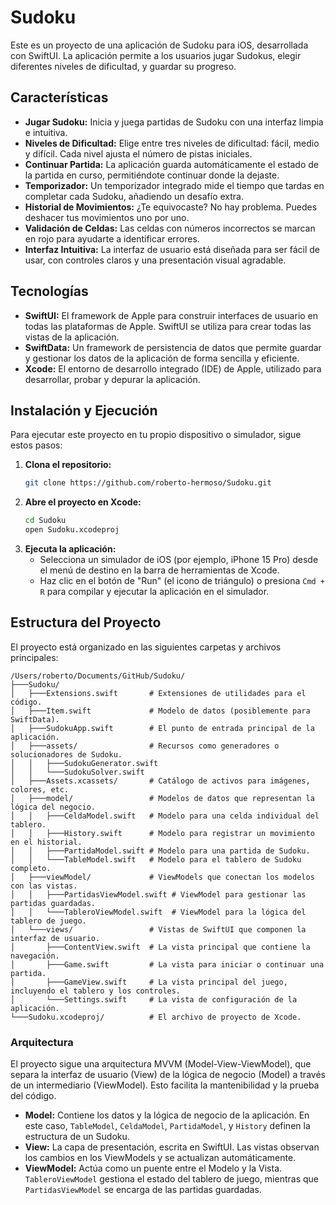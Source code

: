 # Sudoku

Este es un proyecto de una aplicación de Sudoku para iOS, desarrollada con SwiftUI. La aplicación permite a los usuarios jugar Sudokus, elegir diferentes niveles de dificultad, y guardar su progreso.

## Características

*   **Jugar Sudoku:** Inicia y juega partidas de Sudoku con una interfaz limpia e intuitiva.
*   **Niveles de Dificultad:** Elige entre tres niveles de dificultad: fácil, medio y difícil. Cada nivel ajusta el número de pistas iniciales.
*   **Continuar Partida:** La aplicación guarda automáticamente el estado de la partida en curso, permitiéndote continuar donde la dejaste.
*   **Temporizador:** Un temporizador integrado mide el tiempo que tardas en completar cada Sudoku, añadiendo un desafío extra.
*   **Historial de Movimientos:** ¿Te equivocaste? No hay problema. Puedes deshacer tus movimientos uno por uno.
*   **Validación de Celdas:** Las celdas con números incorrectos se marcan en rojo para ayudarte a identificar errores.
*   **Interfaz Intuitiva:** La interfaz de usuario está diseñada para ser fácil de usar, con controles claros y una presentación visual agradable.

## Tecnologías

*   **SwiftUI:** El framework de Apple para construir interfaces de usuario en todas las plataformas de Apple. SwiftUI se utiliza para crear todas las vistas de la aplicación.
*   **SwiftData:** Un framework de persistencia de datos que permite guardar y gestionar los datos de la aplicación de forma sencilla y eficiente.
*   **Xcode:** El entorno de desarrollo integrado (IDE) de Apple, utilizado para desarrollar, probar y depurar la aplicación.

## Instalación y Ejecución

Para ejecutar este proyecto en tu propio dispositivo o simulador, sigue estos pasos:

1.  **Clona el repositorio:**
    ```bash
    git clone https://github.com/roberto-hermoso/Sudoku.git
    ```
2.  **Abre el proyecto en Xcode:**
    ```bash
    cd Sudoku
    open Sudoku.xcodeproj
    ```
3.  **Ejecuta la aplicación:**
    *   Selecciona un simulador de iOS (por ejemplo, iPhone 15 Pro) desde el menú de destino en la barra de herramientas de Xcode.
    *   Haz clic en el botón de "Run" (el icono de triángulo) o presiona `Cmd + R` para compilar y ejecutar la aplicación en el simulador.

## Estructura del Proyecto

El proyecto está organizado en las siguientes carpetas y archivos principales:

```
/Users/roberto/Documents/GitHub/Sudoku/
├───Sudoku/
│   ├───Extensions.swift       # Extensiones de utilidades para el código.
│   ├───Item.swift             # Modelo de datos (posiblemente para SwiftData).
│   ├───SudokuApp.swift        # El punto de entrada principal de la aplicación.
│   ├───assets/                # Recursos como generadores o solucionadores de Sudoku.
│   │   ├───SudokuGenerator.swift
│   │   └───SudokuSolver.swift
│   ├───Assets.xcassets/       # Catálogo de activos para imágenes, colores, etc.
│   ├───model/                 # Modelos de datos que representan la lógica del negocio.
│   │   ├───CeldaModel.swift   # Modelo para una celda individual del tablero.
│   │   ├───History.swift      # Modelo para registrar un movimiento en el historial.
│   │   ├───PartidaModel.swift # Modelo para una partida de Sudoku.
│   │   └───TableModel.swift   # Modelo para el tablero de Sudoku completo.
│   ├───viewModel/             # ViewModels que conectan los modelos con las vistas.
│   │   ├───PartidasViewModel.swift # ViewModel para gestionar las partidas guardadas.
│   │   └───TableroViewModel.swift  # ViewModel para la lógica del tablero de juego.
│   └───views/                 # Vistas de SwiftUI que componen la interfaz de usuario.
│       ├───ContentView.swift  # La vista principal que contiene la navegación.
│       ├───Game.swift         # La vista para iniciar o continuar una partida.
│       ├───GameView.swift     # La vista principal del juego, incluyendo el tablero y los controles.
│       └───Settings.swift     # La vista de configuración de la aplicación.
└───Sudoku.xcodeproj/          # El archivo de proyecto de Xcode.
```

### Arquitectura

El proyecto sigue una arquitectura MVVM (Model-View-ViewModel), que separa la interfaz de usuario (View) de la lógica de negocio (Model) a través de un intermediario (ViewModel). Esto facilita la mantenibilidad y la prueba del código.

*   **Model:** Contiene los datos y la lógica de negocio de la aplicación. En este caso, `TableModel`, `CeldaModel`, `PartidaModel`, y `History` definen la estructura de un Sudoku.
*   **View:** La capa de presentación, escrita en SwiftUI. Las vistas observan los cambios en los ViewModels y se actualizan automáticamente.
*   **ViewModel:** Actúa como un puente entre el Modelo y la Vista. `TableroViewModel` gestiona el estado del tablero de juego, mientras que `PartidasViewModel` se encarga de las partidas guardadas.